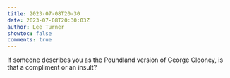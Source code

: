 ```yaml
---
title: 2023-07-08T20-30
date: 2023-07-08T20:30:03Z
author: Lee Turner
showtoc: false
comments: true
---
```


If someone describes you as the Poundland version of George Clooney, is that a compliment or an insult?

